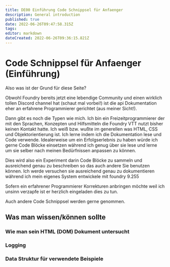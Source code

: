 ```yaml
---
title: DE00 Einführung Code Schnippsel für Anfaenger
description: General introduction 
published: true
date: 2022-06-26T09:47:58.315Z
tags: 
editor: markdown
dateCreated: 2022-06-26T09:36:15.821Z
---
```


# Code Schnippsel für Anfaenger (Einführung)
Also was ist der Grund für diese Seite?

Obwohl Foundry bereits jetzt eine lebendige Community und einen wirklich tollen Discord channel hat (schaut mal vorbei!) ist die api Dokumentation eher an erfahrene Programmierer gerichtet (aus meiner Sicht!).

Dann gibt es noch die Typen wie mich. Ich bin ein Freizeitprogrammierer der mit den Sprachen, Konzepten und Hilfsmitteln die Foundry VTT nutzt bisher keinen Kontakt hatte.
Ich weiß bzw. wußte im generellen was HTML, CSS und Objektorientierung ist. 
Ich lerne indem ich die Dokumentation lese und Code verwende. Idealerweise um ein Erfolgserlebnis zu haben würde ich gerne Code Blöcke einsetzen während ich genug über sie lese und lerne um sie selber nach meinen Bedürfnissen anpassen zu können.

Dies wird also ein Experiment darin Code Blöcke zu sammeln und ausreichend genau zu beschreiben so das auch andere Sie benutzen können. Ich werde versuchen sie ausreichend genau zu dokumentieren während ich mein eigenes System entwickele mit foundry 9.255

Sofern ein erfahrener Programmierer Korrekturen anbringen möchte weil ich unsinn verzapfe ist er herzlich eingeladen dies zu tun.

Auch andere Code Schnippsel werden gerne genommen.

## Was man wissen/können sollte
### Wie man sein HTML (DOM) Dokument untersucht
### Logging
### Data Struktur für verwendete Beispiele
